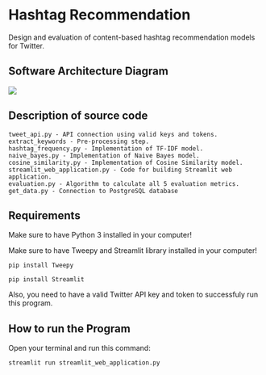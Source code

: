 # Hashtag Recommendation

Design and evaluation of content-based hashtag recommendation models for Twitter.

## Software Architecture Diagram

![](images/final_final.jpg?raw=true)

## Description of source code

```
tweet_api.py - API connection using valid keys and tokens.
extract_keywords - Pre-processing step.
hashtag_frequency.py - Implementation of TF-IDF model.
naive_bayes.py - Implementation of Naive Bayes model.
cosine_similarity.py - Implementation of Cosine Similarity model.
streamlit_web_application.py - Code for building Streamlit web application.
evaluation.py - Algorithm to calculate all 5 evaluation metrics.
get_data.py - Connection to PostgreSQL database
```


## Requirements

Make sure to have Python 3 installed in your computer!

Make sure to have Tweepy and Streamlit library installed in your computer!

    pip install Tweepy

    pip install Streamlit

Also, you need to have a valid Twitter API key and token to successfuly run this program.

## How to run the Program

Open your terminal and run this command:

    streamlit run streamlit_web_application.py
